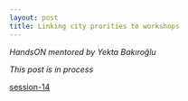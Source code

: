 ```yaml
---
layout: post
title: Linking city prorities to workshops
---
```

 
*HandsON mentored by Yekta Bakıroğlu* 


*This post is in process*  

[session-14]()

